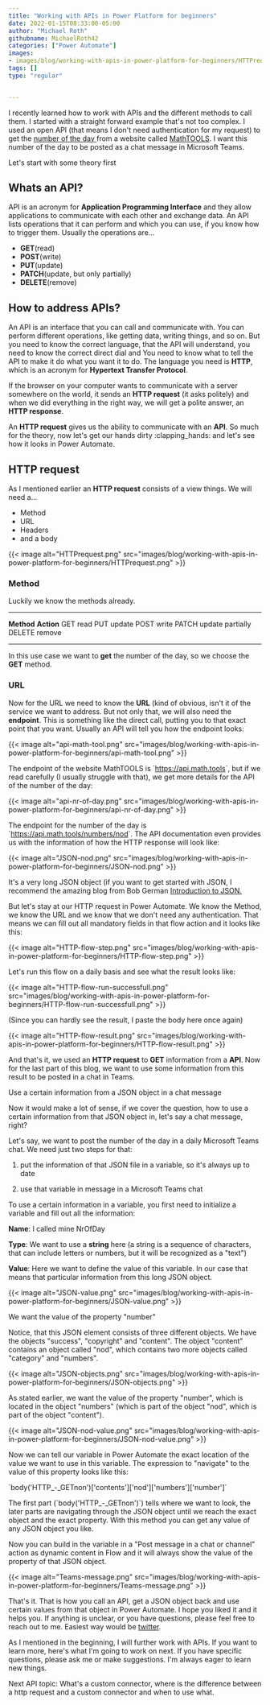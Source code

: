 ```yaml
---
title: "Working with APIs in Power Platform for beginners"
date: 2022-01-15T08:33:00-05:00
author: "Michael Roth"
githubname: MichaelRoth42
categories: ["Power Automate"]
images:
- images/blog/working-with-apis-in-power-platform-for-beginners/HTTPrequest.png
tags: []
type: "regular"


---
```


I recently learned how to work with APIs and the different methods to
call them. I started with a straight forward example that's not too
complex. I used an open API (that means I don't need authentication for
my request) to get the [number of the
day ](https://math.tools/numbers/number-of-the-day/)from a website
called [MathTOOLS](https://math.tools/). I want this number of the day
to be posted as a chat message in Microsoft Teams.

Let's start with some theory first

## Whats an API?

API is an acronym for **Application Programming Interface** and they
allow applications to communicate with each other and exchange data. An
API lists operations that it can perform and which you can use, if you
know how to trigger them. Usually the operations are\...

- **GET**(read)
- **POST**(write)
- **PUT**(update)
- **PATCH**(update, but only partially)
- **DELETE**(remove)

## How to address APIs?

An API is an interface that you can call and communicate with. You can
perform different operations, like getting data, writing things, and so
on. But you need to know the correct language, that the API will
understand, you need to know the correct direct dial and You need to
know what to tell the API to make it do what you want it to do. The
language you need is **HTTP**, which is an acronym for **Hypertext
Transfer Protocol**.

If the browser on your computer wants to communicate with a server
somewhere on the world, it sends an **HTTP request** (it asks politely)
and when we did everything in the right way, we will get a polite
answer, an **HTTP response**.

An **HTTP request** gives us the ability to communicate with an **API**.
So much for the theory, now let's get our hands dirty :clapping_hands:
and let's see how it looks in Power Automate.

## HTTP request

As I mentioned earlier an **HTTP request** consists of a view things. We
will need a\...

- Method
- URL
- Headers
- and a body

{{< image alt="HTTPrequest.png" src="images/blog/working-with-apis-in-power-platform-for-beginners/HTTPrequest.png" >}}

### Method


Luckily we know the methods already.

  ------------ ------------------
  **Method**   **Action**
  GET          read
  PUT          update
  POST         write
  PATCH        update partially
  DELETE       remove
  ------------ ------------------

In this use case we want to **get** the number of the day, so we choose
the **GET** method.

### URL

Now for the URL we need to know the **URL** (kind of obvious, isn't it of the service we want to address. But
not only that, we will also need the **endpoint**. This is something
like the direct call, putting you to that exact point that you want.
Usually an API will tell you how the endpoint looks:

{{< image alt="api-math-tool.png" src="images/blog/working-with-apis-in-power-platform-for-beginners/api-math-tool.png" >}}

The endpoint of the website MathTOOLS is \`<https://api.math.tools>\`,
but if we read carefully (I usually struggle with that), we get more details for the API of the number
of the day:

{{< image alt="api-nr-of-day.png" src="images/blog/working-with-apis-in-power-platform-for-beginners/api-nr-of-day.png" >}}

The endpoint for the number of the day is
\`<https://api.math.tools/numbers/nod>\`. The API documentation even
provides us with the information of how the HTTP response will look
like:

{{< image alt="JSON-nod.png" src="images/blog/working-with-apis-in-power-platform-for-beginners/JSON-nod.png" >}}

It's a very long JSON object (if you want to get started with JSON, I
recommend the amazing blog from Bob German [Introduction to
JSON.](https://bob1german.com/2021/01/11/introduction-to-json/)

But let's stay at our HTTP request in Power Automate. We know the
Method, we know the URL and we know that we don't need any
authentication. That means we can fill out all mandatory fields in that
flow action and it looks like this:

{{< image alt="HTTP-flow-step.png" src="images/blog/working-with-apis-in-power-platform-for-beginners/HTTP-flow-step.png" >}}

Let's run this flow on a daily basis and see what the result looks
like:

{{< image alt="HTTP-flow-run-successfull.png" src="images/blog/working-with-apis-in-power-platform-for-beginners/HTTP-flow-run-successfull.png" >}}

(Since you can hardly see the result, I paste the body here once again)

{{< image alt="HTTP-flow-result.png" src="images/blog/working-with-apis-in-power-platform-for-beginners/HTTP-flow-result.png" >}}

And that's it, we used an **HTTP request** to **GET** information from
a **API**. Now for the last part of this blog, we want to use some
information from this result to be posted in a chat in Teams.

Use a certain information from a JSON object in a chat message

Now it would make a lot of sense, if we cover the question, how to use a
certain information from that JSON object in, let's say a chat message,
right?

Let's say, we want to post the number of the day in a daily Microsoft
Teams chat. We need just two steps for that:


1. put the information of that JSON file in a variable, so it's always
up to date

2. use that variable in message in a Microsoft Teams chat

To use a certain information in a variable, you first need to initialize
a variable and fill out all the information:

**Name**: I called mine NrOfDay

**Type**: We want to use a **string** here (a string is a sequence of
characters, that can include letters or numbers, but it will be
recognized as a "text")

**Value**: Here we want to define the value of this variable. In our
case that means that particular information from this long JSON object.

{{< image alt="JSON-value.png" src="images/blog/working-with-apis-in-power-platform-for-beginners/JSON-value.png" >}}

We want the value of the property "number"

Notice, that this JSON element consists of three different objects. We
have the objects "success", "copyright" and "content". The object
"content" contains an object called "nod", which contains two more
objects called "category" and "numbers".

{{< image alt="JSON-objects.png" src="images/blog/working-with-apis-in-power-platform-for-beginners/JSON-objects.png" >}}

As stated earlier, we want the value of the property "number", which
is located in the object "numbers" (which is part of the object
"nod", which is part of the object "content").

{{< image alt="JSON-nod-value.png" src="images/blog/working-with-apis-in-power-platform-for-beginners/JSON-nod-value.png" >}}

Now we can tell our variable in Power Automate the exact location of the
value we want to use in this variable. The expression to "navigate" to
the value of this property looks like this:

\`body('HTTP\_-\_GETnon')\['contents'\]\['nod'\]\['numbers'\]\['number'\]\`

The first part (\`body('HTTP\_-\_GETnon')\`) tells where we want to
look, the later parts are navigating through the JSON object until we
reach the exact object and the exact property. With this method you can
get any value of any JSON object you like.

Now you can build in the variable in a "Post message in a chat or
channel" action as dynamic content in Flow and it will always show the
value of the property of that JSON object.

{{< image alt="Teams-message.png" src="images/blog/working-with-apis-in-power-platform-for-beginners/Teams-message.png" >}}

That's it. That is how you call an API, get a JSON object back and use
certain values from that object in Power Automate. I hope you liked it
and it helps you. If anything is unclear, or you have questions, please
feel free to reach out to me. Easiest way would be
[twitter](https://twitter.com/MichaelRoth42).

As I mentioned in the beginning, I will further work with APIs. If you
want to learn more, here's what I'm going to work on next. If you have
specific questions, please ask me or make suggestions. I'm always eager
to learn new things.

Next API topic: What's a custom connector, where is the difference
between a http request and a custom connector and when to use what.